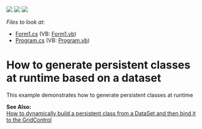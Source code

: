 <!-- default badges list -->
![](https://img.shields.io/endpoint?url=https://codecentral.devexpress.com/api/v1/VersionRange/128585920/13.1.4%2B)
[![](https://img.shields.io/badge/Open_in_DevExpress_Support_Center-FF7200?style=flat-square&logo=DevExpress&logoColor=white)](https://supportcenter.devexpress.com/ticket/details/E1198)
[![](https://img.shields.io/badge/📖_How_to_use_DevExpress_Examples-e9f6fc?style=flat-square)](https://docs.devexpress.com/GeneralInformation/403183)
<!-- default badges end -->
<!-- default file list -->
*Files to look at*:

* [Form1.cs](./CS/WindowsApplication4/Form1.cs) (VB: [Form1.vb](./VB/WindowsApplication4/Form1.vb))
* [Program.cs](./CS/WindowsApplication4/Program.cs) (VB: [Program.vb](./VB/WindowsApplication4/Program.vb))
<!-- default file list end -->
# How to generate persistent classes at runtime based on a dataset 


<p>This example demonstrates how to generate persistent classes at runtime</p><p><strong>See Also:</strong><br />
<a href="https://www.devexpress.com/Support/Center/p/E1729">How to dynamically build a persistent class from a DataSet and then bind it to the GridControl</a></p>

<br/>


